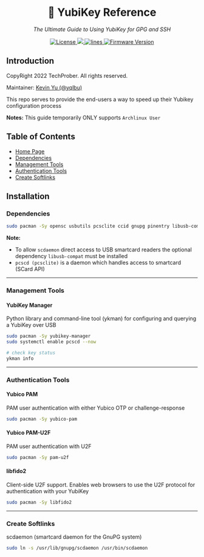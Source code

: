 <h1 align="center">🔐 YubiKey Reference</h1>
<p align="center">
    <em>The Ultimate Guide to Using YubiKey for GPG and SSH</em>
</p>

<p align="center">
    <a href="https://github.com/TechProber/yubikey-reference/blob/master/LICENSE">
      <img src="https://img.shields.io/github/license/TechProber/yubikey-reference?color=critical" alt="License"/>
    </a>
    <a href="https://hits.seeyoufarm.com">
      <img src="https://hits.seeyoufarm.com/api/count/incr/badge.svg?url=https%3A%2F%2Fgithub.com%2FTechProber%2Fyubikey-reference&count_bg=%235322B2&title_bg=%23555555&icon=&icon_color=%23E7E7E7&title=hits&edge_flat=false"/>
    </a>
    <a href="https://img.shields.io/tokei/lines/github/TechProber/yubikey-reference?color=orange">
      <img src="https://img.shields.io/tokei/lines/github/TechProber/yubikey-reference?color=orange" alt="lines">
    </a>
    <a href="https://www.yubico.com/blog/yubikey-firmware-update-yubikey-5-series-with-firmware-5-4/">
        <img src="https://img.shields.io/badge/yubikey--firmware-v5.4.3-brightgreen" alt="Firmware Version">
    </a>
</p>

## Introduction

CopyRight 2022 TechProber. All rights reserved.

Maintainer: [ Kevin Yu (@yqlbu) ](https://github.com/yqlbu)

This repo serves to provide the end-users a way to speed up their Yubikey configuration process

**Notes:** This guide temporarily ONLY supports `Archlinux User`

## Table of Contents

- [Home Page](https://github.com/TechProber/yubikey-reference)
- [Dependencies](#Dependencies)
- [Management Tools](#management-tools)
- [Authentication Tools](#authentication-tools)
- [Create Softlinks](#create-softlinks)

## Installation

### Dependencies

```bash
sudo pacman -Sy opensc usbutils pcsclite ccid gnupg pinentry libusb-compat
```

**Note:**

- To allow `scdaemon` direct access to USB smartcard readers the optional dependency `libusb-compat` must be installed
- `pcscd (pcsclite)` is a daemon which handles access to smartcard (SCard API)

---

### Management Tools

#### YubiKey Manager

Python library and command-line tool (ykman) for configuring and querying a YubiKey over USB

```bash
sudo pacman -Sy yubikey-manager
sudo systemctl enable pcscd --now

# check key status
ykman info
```

---

### Authentication Tools

#### Yubico PAM

PAM user authentication with either Yubico OTP or challenge-response

```bash
sudo pacman -Sy yubico-pam
```

#### Yubico PAM-U2F

PAM user authentication with U2F

```bash
sudo pacman -Sy pam-u2f
```

#### libfido2

Client-side U2F support. Enables web browsers to use the U2F protocol for authentication with your YubiKey

```bash
sudo pacman -Sy libfido2
```

---

### Create Softlinks

scdaemon (smartcard daemon for the GnuPG system)

```bash
sudo ln -s /usr/lib/gnupg/scdaemon /usr/bin/scdaemon
```
